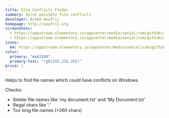 ```yaml
---
title: File Conflicts Finder
summary: Solve possible file conflicts.
developer: Artem Anufrij
homepage: http://anufrij.org
screenshots:
  - https://appstream.elementary.io/appcenter/media/xenial/com/github/artemanufrij.findfileconflicts.desktop/4CCACAE7A9F8FD4924347BDDED4A582B/screenshots/image-1_orig.png
  - https://appstream.elementary.io/appcenter/media/xenial/com/github/artemanufrij.findfileconflicts.desktop/4CCACAE7A9F8FD4924347BDDED4A582B/screenshots/image-2_orig.png
icons:
  64: https://appstream.elementary.io/appcenter/media/xenial/com/github/artemanufrij.findfileconflicts.desktop/4CCACAE7A9F8FD4924347BDDED4A582B/icons/64x64/com.github.artemanufrij.findfileconflicts_com.github.artemanufrij.findfileconflicts.png
color:
  primary: "#a62100"
  primary-text: "rgb(255,255,255)"
price: 1
---
```


<p>Helps to find file names which could have conflicts on Windows.</p>
<p>Checks:</p>
<ul>
  <li>Similar file names like &apos;my document.txt&apos; and &apos;My Document.txt&apos;</li>
  <li>Illegal chars like &apos;:&apos;</li>
  <li>Too long file names (&gt;260 chars)</li>
</ul>